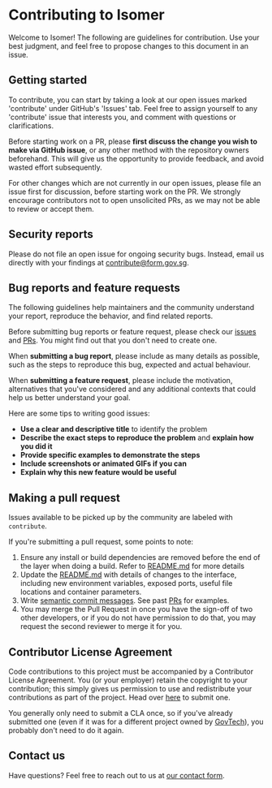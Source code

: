 # Contributing to Isomer

Welcome to Isomer! The following are guidelines for contribution. Use your best judgment, and feel free to propose changes to this document in an issue.

## Getting started

To contribute, you can start by taking a look at our open issues marked 'contribute' under GitHub's 'Issues' tab. Feel free to assign yourself to any 'contribute' issue that interests you, and comment with questions or clarifications.

Before starting work on a PR, please **first discuss the change you wish to make via GitHub issue**, or any other method with the repository owners beforehand. This will give us the opportunity to provide feedback, and avoid wasted effort subsequently.

For other changes which are not currently in our open issues, please file an issue first for discussion, before starting work on the PR. We strongly encourage contributors not to open unsolicited PRs, as we may not be able to review or accept them.

## Security reports

Please do not file an open issue for ongoing security bugs. Instead, email us directly with your findings at [contribute@form.gov.sg](mailto:contribute@form.gov.sg).

## Bug reports and feature requests

The following guidelines help maintainers and the community understand your report, reproduce the behavior, and find related reports.

Before submitting bug reports or feature request, please check our [issues](https://github.com/opengovsg/isomer/issues) and [PRs](https://github.com/opengovsg/isomer/pulls).
You might find out that you don't need to create one.

When **submitting a bug report**, please include as many details as possible, such as the steps to reproduce this bug, expected and actual behaviour.

When **submitting a feature request**, please include the motivation, alternatives that you've considered and any additional contexts that could help us better understand your goal.

Here are some tips to writing good issues:

- **Use a clear and descriptive title** to identify the problem
- **Describe the exact steps to reproduce the problem** and **explain how you did it**
- **Provide specific examples to demonstrate the steps**
- **Include screenshots or animated GIFs if you can**
- **Explain why this new feature would be useful**

## Making a pull request

Issues available to be picked up by the community are labeled with `contribute`.

If you're submitting a pull request, some points to note:

1. Ensure any install or build dependencies are removed before the end of the layer when doing a build. Refer to [README.md](./README.md) for more details
2. Update the [README.md](./README.md) with details of changes to the interface, including new environment variables, exposed ports, useful file locations and container parameters.
3. Write [semantic commit messages](https://www.conventionalcommits.org/en/v1.0.0/). See past [PRs](https://github.com/opengovsg/isomer/pulls) for examples.
4. You may merge the Pull Request in once you have the sign-off of two other developers, or if you do not have permission to do that, you may request the second reviewer to merge it for you.

## Contributor License Agreement

Code contributions to this project must be accompanied by a Contributor License Agreement. You (or your employer) retain the copyright to your contribution; this simply gives us permission to use and redistribute your contributions as part of the project.
Head over [here](https://go.gov.sg/ogp-cla) to submit one.

You generally only need to submit a CLA once, so if you've already submitted one (even if it was for a different project owned by [GovTech](https://www.tech.gov.sg)), you probably don't need to do it again.

## Contact us

Have questions? Feel free to reach out to us at [our contact form](https://go.gov.sg/isomer-contact/).
